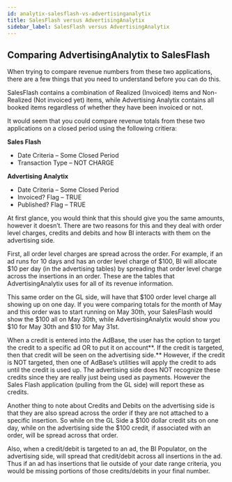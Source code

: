 ```yaml
---
id: analytix-salesflash-vs-advertisinganalytix
title: SalesFlash versus AdvertisingAnalytix
sidebar_label: SalesFlash versus AdvertisingAnalytix
---
```


[Optional Header]: # "SalesFlash versus AdvertisingAnalytix"



## Comparing AdvertisingAnalytix to SalesFlash

When trying to compare revenue numbers from these two applications, there are a few things that you need to understand before you can do this.

SalesFlash contains a combination of Realized (Invoiced) items and Non-Realized (Not invoiced yet) items, while Advertising Analytix contains all booked items regardless of whether they have been invoiced or not.

It would seem that you could compare revenue totals from these two applications on a closed period using the following critiera:

**Sales Flash**

- Date Criteria – Some Closed Period
- Transaction Type – NOT CHARGE

**Advertising Analytix**

- Date Criteria – Some Closed Period
- Invoiced? Flag – TRUE
- Published? Flag – TRUE 

At first glance, you would think that this should give you the same amounts, however it doesn’t.  There are two reasons for this and they deal with order level charges, credits and debits and how BI interacts with them on the advertising side.

First, all order level charges are spread across the order.  For example, if an ad runs for 10 days and has an order level charge of $100, BI will allocate $10 per day (in the advertising tables) by spreading that order level charge across the insertions in an order.  These are the tables that AdvertisingAnalytix uses for all of its revenue information.

This same order on the GL side, will have that $100 order level charge all showing up on one day.  If you were comparing totals for the month of May and this order was to start running on May 30th, your SalesFlash would show the $100 all on May 30th, while AdvertisingAnalytix would show you $10 for May 30th and $10 for May 31st.

When a credit is entered into the AdBase, the user has the option to target the credit to a specific ad OR to put it on account**.  If the credit is targeted, then that credit will be seen on the advertising side.**  However, if the credit is NOT targeted, then one of AdBase’s utilities will apply the credit to ads until the credit is used up.  The advertising side does NOT recognize these credits since they are really just being used as payments.  However the Sales Flash application (pulling from the GL side) will report these as credits.

Another thing to note about Credits and Debits on the advertising side is that they are also spread across the order if they are not attached to a specific insertion.  So while on the GL Side a $100 dollar credit sits on one day, while on the advertising side the $100 credit, if associated with an order, will be spread across that order.

Also, when a credit/debit is targeted to an ad, the BI Populator, on the advertising side, will spread that credit/debit across all insertions in the ad.  Thus if an ad has insertions that lie outside of your date range criteria, you would be missing portions of those credits/debits in your final number.

 

 